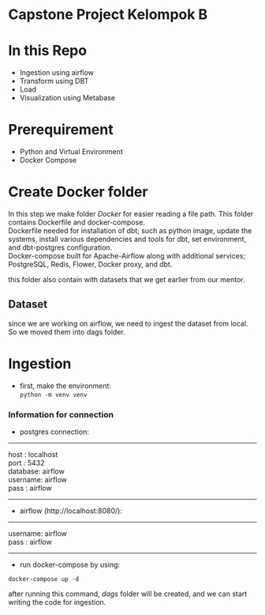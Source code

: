 # Capstone Project Kelompok B
# In this Repo
* Ingestion using airflow
* Transform using DBT
* Load
* Visualization using Metabase

# Prerequirement
* Python and Virtual Environment
* Docker Compose

# Create Docker folder
In this step we make folder *Docker* for easier reading a file path. This folder contains Dockerfile and docker-compose.  
Dockerfile needed for installation of dbt; such as python image, update the systems, install various dependencies and tools for dbt, set environment, and dbt-postgres configuration.  
Docker-compose built for Apache-Airflow along with additional services; PostgreSQL, Redis, Flower, Docker proxy, and dbt.  

this folder also contain with datasets that we get earlier from our mentor.

## Dataset
since we are working on airflow, we need to ingest the dataset from local. So we moved them into dags folder.

# Ingestion
* first, make the environment:  
`python -m venv venv`

### Information for connection
* postgres connection:  
___
  host    : localhost  
  port    : 5432  
  database: airflow  
  username: airflow  
  pass    : airflow
___
* airflow (http://localhost:8080/):  

***
username: airflow  
pass    : airflow
***

* run docker-compose by using:

`docker-compose up -d`  

after running this command, *dags* folder will be created, and we can start writing the code for ingestion.
